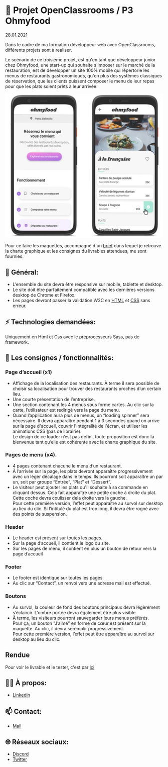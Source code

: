 # 📢 Projet OpenClassrooms / P3 Ohmyfood
<p>28.01.2021</p>
<p> 
  Dans le cadre de ma formation développeur web avec OpenClassrooms, différents projets sont à realiser.
</p>

<p> 
  Le scénario de ce troisiéme projet, est qu'en tant que développeur junior chez Ohmyfood, une start-up qui souhaite s'imposer sur le marché de la restauration,
  est de développer un site 100% mobile qui répertorie les menus de restaurants gastronomiques, qu'en plus des systèmes classiques de réservation, que les clients
  puissent composer le menu de leur repas pour que les plats soient prêts à leur arrivée.
</p>

<p>
  <img alt="maquettes de l'index.html" src="https://github.com/Cyrille57/CyrilleMorel_3_28012021/blob/master/screenshot/rendue_mobile.png">
</p>

<p> 
  Pour ce faire les maquettes, accompagné d'un <a href="https://s3-eu-west-1.amazonaws.com/course.oc-static.com/projects/DW_P3/Brief%20cre%CC%81atif%20-%20Ohmyfood!.pdf">brief</a> dans lequel je retrouve la charte graphique et les consignes du livrables attendues, me sont fournies.
</p>

<h2>🔎 Général:</h2>

<ul>
  <li>
    L’ensemble du site devra être responsive sur mobile, tablette et desktop.
  </li>
  <li>
    Le site doit être parfaitement compatible avec les dernières versions desktop de Chrome et Firefox.
  </li>
  <li>
    Les pages devront passer la validation W3C en <a href="https://validator.w3.org/nu/?doc=https%3A%2F%2Fcyrille57.github.io%2Foc-3-ohmyfood%2F">HTML</a> et <a href="https://jigsaw.w3.org/css-validator/validator?uri=https%3A%2F%2Fcyrille57.github.io%2Foc-3-ohmyfood%2F&profile=css3svg&usermedium=all&warning=1&vextwarning=&lang=fr">CSS</a> sans erreur.
  </li>
  </ul>
  
<h2>⚡ Technologies demandées: </h2>

<p> Uniquement en Html et Css avec le préprocesseurs Sass, pas de framework.

<h2>📝 Les consignes / fonctionnalités: </h2>

<h3>Page d’accueil (x1)</h3>

<ul>
  <li>
    Affichage de la localisation des restaurants. À terme il sera possible de choisir sa localisation pour trouver des restaurants proches d’un certain lieu.
  </li>
  <li>
    Une courte présentation de l’entreprise.
  </li>
  <li>
    Une section contenant les 4 menus sous forme cartes. Au clic sur la carte, l’utilisateur est redirigé vers la page du menu.
  </li>
  <li>
  Quand l’application aura plus de menus, un “loading spinner” sera nécessaire. Il devra apparaître pendant 1 à 3 secondes quand 
  on arrive sur la page d'accueil, couvrir l'intégralité de l'écran, et utiliser les animations CSS (pas de librairie). </br>
  Le design de ce loader n’est pas défini, toute proposition est donc la bienvenue tant qu’elle est cohérente avec la charte graphique du site.
  </li>
 </ul>
    
 <h3>Pages de menu (x4).</h3>
 
 <ul>
 <li>
 4 pages contenant chacune le menu d’un restaurant.
 </li>
 <li>
 À l’arrivée sur la page, les plats devront apparaître progressivement avec un léger décalage dans le temps. Ils pourront soit apparaître un par un,
 soit par groupe “Entrée”, “Plat” et “Dessert”.
 </li>
 <li>
 Le visiteur peut ajouter les plats qu'il souhaite à sa commande en cliquant dessus. Cela fait apparaître une petite coche à droite du plat. 
 Cette coche devra coulisser dela droite vers la gauche.</br>
 Pour cette première version, l’effet peut apparaître au survol sur desktop au lieu du clic. 
 Si l’intitulé du plat est trop long, il devra être rogné avec des points de suspension.
 </li>
 </ul>

<h3>Header</h3>

<ul>
<li>
Le header est présent sur toutes les pages.
</li>
<li>
Sur la page d’accueil, il contient le logo du site.
</li>
<li>
Sur les pages de menu, il contient en plus un bouton de retour vers la page d’accueil
</li>
</ul>

<h3>Footer</h3>

<ul>
<li>
Le footer est identique sur toutes les pages.
</li>
<li>
Au clic sur “Contact”, un renvoi vers une adresse mail est effectué.
</li>
</ul>

<h3>Boutons</h3>

<ul>
<li>
Au survol, la couleur de fond des boutons principaux devra légèrement s’éclaircir. L’ombre portée devra également être plus visible.
</li>
<li>
À terme, les visiteurs pourront sauvegarder leurs menus préférés. </br>
Pour ça, un bouton "J’aime" en forme de cœur est présent sur la 
maquette. Au clic, il devra seremplir progressivement. </br>
Pour cette première version, l’effet peut être apparaître au survol sur desktop au lieu du clic.
</li>
</ul>

<h2> Rendue </h2>

<p>
  Pour voir le livrable et le tester, c'est par <a href="https://cyrille57.github.io/oc-3-ohmyfood//">ici</a>
</p>

<h2>🙋‍♂️ À propos: </h2>

<ul>
  <li>
    <a href="https://www.linkedin.com/in/cyrille-morel/">Linkedin</a>
  </li>
</ul> 


<h2>📫 Contact: </h2>

<ul>
  <li>
    <a href="mailto:cyril_dev@outlook.fr">Mail</a>
  </li>
</ul>

 <h2>🌐 Réseaux sociaux:</h2>
 
<ul>
  <li>
    <a href="https://discord.gg/At8T9HD">Discord</a>
  </li>
  <li>
    <a href="https://twitter.com/Cyril2101">Twitter</a>
  </li>
</ul>

